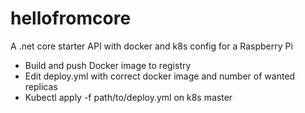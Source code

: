 # hellofromcore
A .net core starter API with docker and k8s config for a Raspberry Pi

- Build and push Docker image to registry
- Edit deploy.yml with correct docker image and number of wanted replicas
- Kubectl apply -f path/to/deploy.yml on k8s master
